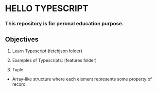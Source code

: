 # HELLO TYPESCRIPT

### This repository is for peronal education purpose.

## Objectives

1. Learn Typescript:(fetchjson folder)

2. Examples of Typescripts: (features folder)

3. Tuple

- Array-like structure where each element represents some property of record.
